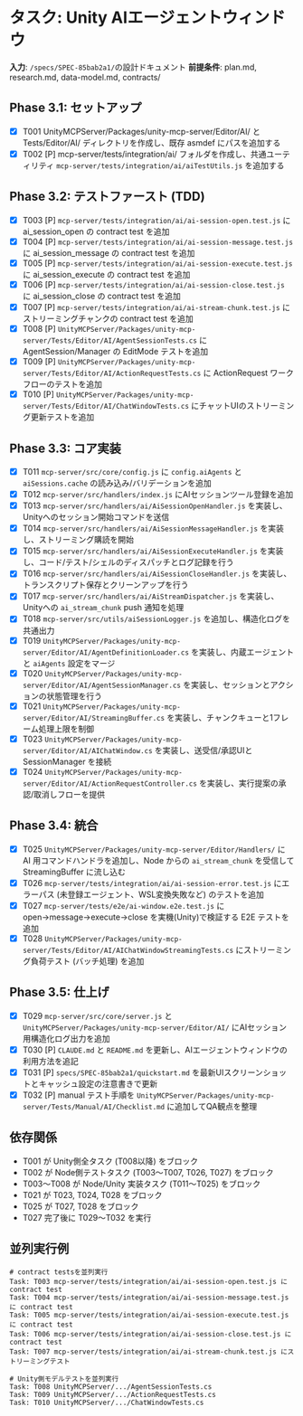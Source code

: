 # タスク: Unity AIエージェントウィンドウ

**入力**: `/specs/SPEC-85bab2a1/`の設計ドキュメント
**前提条件**: plan.md, research.md, data-model.md, contracts/

## Phase 3.1: セットアップ
- [x] T001 UnityMCPServer/Packages/unity-mcp-server/Editor/AI/ と Tests/Editor/AI/ ディレクトリを作成し、既存 asmdef にパスを追加する
- [x] T002 [P] mcp-server/tests/integration/ai/ フォルダを作成し、共通ユーティリティ `mcp-server/tests/integration/ai/aiTestUtils.js` を追加する

## Phase 3.2: テストファースト (TDD)
- [x] T003 [P] `mcp-server/tests/integration/ai/ai-session-open.test.js` に ai_session_open の contract test を追加
- [x] T004 [P] `mcp-server/tests/integration/ai/ai-session-message.test.js` に ai_session_message の contract test を追加
- [x] T005 [P] `mcp-server/tests/integration/ai/ai-session-execute.test.js` に ai_session_execute の contract test を追加
- [x] T006 [P] `mcp-server/tests/integration/ai/ai-session-close.test.js` に ai_session_close の contract test を追加
- [x] T007 [P] `mcp-server/tests/integration/ai/ai-stream-chunk.test.js` にストリーミングチャンクの contract test を追加
- [x] T008 [P] `UnityMCPServer/Packages/unity-mcp-server/Tests/Editor/AI/AgentSessionTests.cs` に AgentSession/Manager の EditMode テストを追加
- [x] T009 [P] `UnityMCPServer/Packages/unity-mcp-server/Tests/Editor/AI/ActionRequestTests.cs` に ActionRequest ワークフローのテストを追加
- [x] T010 [P] `UnityMCPServer/Packages/unity-mcp-server/Tests/Editor/AI/ChatWindowTests.cs` にチャットUIのストリーミング更新テストを追加

## Phase 3.3: コア実装
- [x] T011 `mcp-server/src/core/config.js` に `config.aiAgents` と `aiSessions.cache` の読み込み/バリデーションを追加
- [x] T012 `mcp-server/src/handlers/index.js` にAIセッションツール登録を追加
- [x] T013 `mcp-server/src/handlers/ai/AiSessionOpenHandler.js` を実装し、Unityへのセッション開始コマンドを送信
- [x] T014 `mcp-server/src/handlers/ai/AiSessionMessageHandler.js` を実装し、ストリーミング購読を開始
- [x] T015 `mcp-server/src/handlers/ai/AiSessionExecuteHandler.js` を実装し、コード/テスト/シェルのディスパッチとログ記録を行う
- [x] T016 `mcp-server/src/handlers/ai/AiSessionCloseHandler.js` を実装し、トランスクリプト保存とクリーンアップを行う
- [x] T017 `mcp-server/src/handlers/ai/AiStreamDispatcher.js` を実装し、Unityへの `ai_stream_chunk` push 通知を処理
- [x] T018 `mcp-server/src/utils/aiSessionLogger.js` を追加し、構造化ログを共通出力
- [x] T019 `UnityMCPServer/Packages/unity-mcp-server/Editor/AI/AgentDefinitionLoader.cs` を実装し、内蔵エージェントと `aiAgents` 設定をマージ
- [x] T020 `UnityMCPServer/Packages/unity-mcp-server/Editor/AI/AgentSessionManager.cs` を実装し、セッションとアクションの状態管理を行う
- [x] T021 `UnityMCPServer/Packages/unity-mcp-server/Editor/AI/StreamingBuffer.cs` を実装し、チャンクキューと1フレーム処理上限を制御
- [x] T023 `UnityMCPServer/Packages/unity-mcp-server/Editor/AI/AIChatWindow.cs` を実装し、送受信/承認UIと SessionManager を接続
- [x] T024 `UnityMCPServer/Packages/unity-mcp-server/Editor/AI/ActionRequestController.cs` を実装し、実行提案の承認/取消しフローを提供

## Phase 3.4: 統合
- [x] T025 `UnityMCPServer/Packages/unity-mcp-server/Editor/Handlers/` に AI 用コマンドハンドラを追加し、Node からの `ai_stream_chunk` を受信して StreamingBuffer に流し込む
- [x] T026 `mcp-server/tests/integration/ai/ai-session-error.test.js` にエラーパス (未登録エージェント、WSL変換失敗など) のテストを追加
- [x] T027 `mcp-server/tests/e2e/ai-window.e2e.test.js` に open→message→execute→close を実機(Unity)で検証する E2E テストを追加
- [x] T028 `UnityMCPServer/Packages/unity-mcp-server/Tests/Editor/AI/AIChatWindowStreamingTests.cs` にストリーミング負荷テスト (バッチ処理) を追加

## Phase 3.5: 仕上げ
- [x] T029 `mcp-server/src/core/server.js` と `UnityMCPServer/Packages/unity-mcp-server/Editor/AI/` にAIセッション用構造化ログ出力を追加
- [x] T030 [P] `CLAUDE.md` と `README.md` を更新し、AIエージェントウィンドウの利用方法を追記
- [x] T031 [P] `specs/SPEC-85bab2a1/quickstart.md` を最新UIスクリーンショットとキャッシュ設定の注意書きで更新
- [x] T032 [P] manual テスト手順を `UnityMCPServer/Packages/unity-mcp-server/Tests/Manual/AI/Checklist.md` に追加してQA観点を整理

## 依存関係
- T001 が Unity側全タスク (T008以降) をブロック
- T002 が Node側テストタスク (T003〜T007, T026, T027) をブロック
- T003〜T008 が Node/Unity 実装タスク (T011〜T025) をブロック
- T021 が T023, T024, T028 をブロック
- T025 が T027, T028 をブロック
- T027 完了後に T029〜T032 を実行

## 並列実行例
```
# contract testsを並列実行
Task: T003 mcp-server/tests/integration/ai/ai-session-open.test.js に contract test
Task: T004 mcp-server/tests/integration/ai/ai-session-message.test.js に contract test
Task: T005 mcp-server/tests/integration/ai/ai-session-execute.test.js に contract test
Task: T006 mcp-server/tests/integration/ai/ai-session-close.test.js に contract test
Task: T007 mcp-server/tests/integration/ai/ai-stream-chunk.test.js にストリーミングテスト

# Unity側モデルテストを並列実行
Task: T008 UnityMCPServer/.../AgentSessionTests.cs
Task: T009 UnityMCPServer/.../ActionRequestTests.cs
Task: T010 UnityMCPServer/.../ChatWindowTests.cs
```
